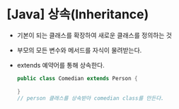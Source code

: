 # [Java] 상속(Inheritance)

- 기본이 되는 클래스를 확장하여 새로운 클래스를 정의하는 것

- 부모의 모든 변수와 메서드를 자식이 물려받는다.

- extends 예약어를 통해 상속한다.

  ```java
  public class Comedian extends Person {
      
  }
  // person 클래스를 상속받아 comedian class를 만든다.
  ```

  

